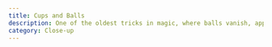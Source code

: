 ```yaml
---
title: Cups and Balls
description: One of the oldest tricks in magic, where balls vanish, appear, and transpose under three cups.
category: Close-up
---
```

